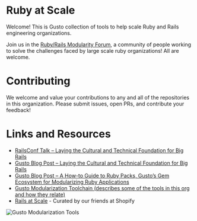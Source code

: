 # Ruby at Scale

Welcome! This is Gusto collection of tools to help scale Ruby and Rails engineering organizations.

Join us in the [Ruby/Rails Modularity Forum](https://rubyrailsmodularity.com/), a community of people working to solve the challenges faced by large scale ruby organizations! All are welcome.

# Contributing

We welcome and value your contributions to any and all of the repositories in this organization. Please submit issues, open PRs, and contribute your feedback! 

# Links and Resources
- [RailsConf Talk – Laying the Cultural and Technical Foundation for Big Rails](https://www.youtube.com/watch?v=J9S0qiGkAQY&t=384s)
- [Gusto Blog Post – Laying the Cultural and Technical Foundation for Big Rails](https://engineering.gusto.com/laying-the-cultural-and-technical-foundation-for-big-rails/)
- [Gusto Blog Post – A How-to Guide to Ruby Packs, Gusto’s Gem Ecosystem for Modularizing Ruby Applications](https://medium.com/gusto-engineering/a-how-to-guide-to-ruby-packs-gustos-gem-ecosystem-for-modularizing-ruby-applications-e236126b8c2c)
- [Gusto Modularization Toolchain (describes some of the tools in this org and how they relate)](https://drive.google.com/file/d/11uhLDCN6OxdHq8eIlgAsj8FjmfZ0keTO/view?usp=sharing)
- [Rails at Scale](https://railsatscale.com/) - Curated by our friends at Shopify

![Gusto Modularization Tools](https://github.com/rubyatscale/.github/blob/main/profile/packs-tools.png?raw=true)
